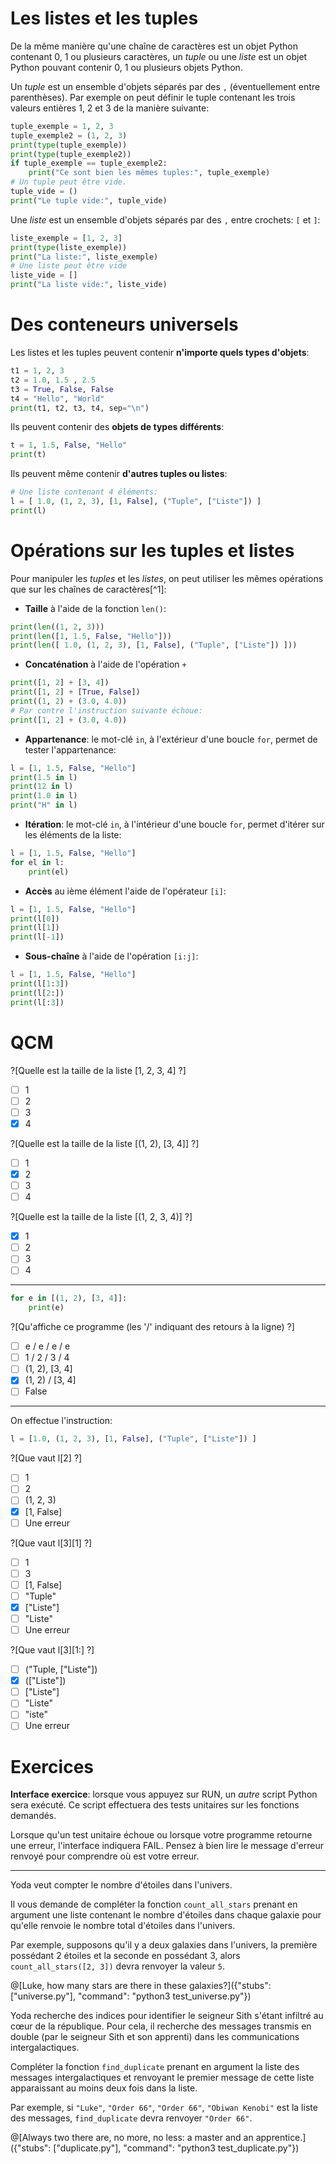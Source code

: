 # Les listes et les tuples

De la même manière qu'une chaîne de caractères est un objet Python contenant 0, 1 ou plusieurs caractères, un *tuple* ou une *liste* 
est un objet Python pouvant contenir 0, 1 ou plusieurs objets Python.

Un *tuple* est un ensemble d'objets séparés par des `,` (éventuellement entre parenthèses). Par exemple on peut définir le tuple contenant les trois valeurs entières 1, 2 et 3 
de la manière suivante:

```python runnable
tuple_exemple = 1, 2, 3
tuple_exemple2 = (1, 2, 3)
print(type(tuple_exemple))
print(type(tuple_exemple2))
if tuple_exemple == tuple_exemple2:
    print("Ce sont bien les mêmes tuples:", tuple_exemple)
# Un tuple peut être vide.
tuple_vide = ()
print("Le tuple vide:", tuple_vide)
```
Une *liste* est un ensemble d'objets séparés par des `,` entre crochets: `[` et `]`:

```python runnable
liste_exemple = [1, 2, 3]
print(type(liste_exemple))
print("La liste:", liste_exemple)
# Une liste peut être vide
liste_vide = []
print("La liste vide:", liste_vide)
```

# Des conteneurs universels

Les listes et les tuples peuvent contenir **n'importe quels types d'objets**:

```python runnable
t1 = 1, 2, 3
t2 = 1.0, 1.5 , 2.5
t3 = True, False, False
t4 = "Hello", "World"
print(t1, t2, t3, t4, sep="\n")
```
Ils peuvent contenir des **objets de types différents**:

```python runnable
t = 1, 1.5, False, "Hello"
print(t)
```
Ils peuvent même contenir **d'autres tuples ou listes**:

```python runnable
# Une liste contenant 4 éléments:
l = [ 1.0, (1, 2, 3), [1, False], ("Tuple", ["Liste"]) ]
print(l)
```

# Opérations sur les tuples et listes

Pour manipuler les *tuples* et les *listes*, on peut utiliser les mêmes opérations que sur les chaînes de caractères[^­1]:
 * **Taille** à l'aide de la fonction `len()`:
```python runnable
print(len((1, 2, 3)))
print(len([1, 1.5, False, "Hello"]))
print(len([ 1.0, (1, 2, 3), [1, False], ("Tuple", ["Liste"]) ]))
```
 * **Concaténation** à l'aide de l'opération `+`
```python runnable
print([1, 2] + [3, 4])
print([1, 2] + [True, False])
print((1, 2) + (3.0, 4.0))
# Par contre l'instruction suivante échoue:
print([1, 2] + (3.0, 4.0))
```
 * **Appartenance**: le mot-clé `in`, à l'extérieur d'une boucle `for`, permet de tester l'appartenance:
```python runnable
l = [1, 1.5, False, "Hello"]
print(1.5 in l)
print(12 in l)
print(1.0 in l)
print("H" in l)
```
 * **Itération**: le mot-clé `in`, à l'intérieur d'une boucle `for`, permet d'itérer sur les éléments de la liste:
```python runnable
l = [1, 1.5, False, "Hello"]
for el in l:
    print(el)
```
 * **Accès** au ième élément l'aide de l'opérateur `[i]`:
```python runnable
l = [1, 1.5, False, "Hello"]
print(l[0])
print(l[1])
print(l[-1])
```
 * **Sous-chaîne** à l'aide de l'opération `[i:j]`:
```python runnable
l = [1, 1.5, False, "Hello"]
print(l[1:3])
print(l[2:])
print(l[:3])
```

# QCM

?[Quelle est la taille de la liste [1, 2, 3, 4] ?]
-[ ] 1
-[ ] 2
-[ ] 3
-[X] 4

?[Quelle est la taille de la liste [(1, 2), [3, 4]] ?]
-[ ] 1
-[X] 2
-[ ] 3
-[ ] 4

?[Quelle est la taille de la liste [(1, 2, 3, 4)] ?]
-[X] 1
-[ ] 2
-[ ] 3
-[ ] 4

---

```python
for e in [(1, 2), [3, 4]]:
    print(e)
```
?[Qu'affiche ce programme (les '/' indiquant des retours à la ligne) ?]
-[ ] e / e / e / e
-[ ] 1 / 2 / 3 / 4
-[ ] (1, 2), [3, 4]
-[X] (1, 2) / [3, 4]
-[ ] False

---

On effectue l'instruction:
```python
l = [1.0, (1, 2, 3), [1, False], ("Tuple", ["Liste"]) ]
```

?[Que vaut l[2] ?]
-[ ] 1
-[ ] 2
-[ ] (1, 2, 3)
-[X] [1, False]
-[ ] Une erreur

?[Que vaut l[3][1] ?]
-[ ] 1
-[ ] 3
-[ ] [1, False]
-[ ] "Tuple"
-[X] ["Liste"]
-[ ] "Liste"
-[ ] Une erreur

?[Que vaut l[3][1:] ?]
-[ ] ("Tuple, ["Liste"])
-[X] (["Liste"])
-[ ] ["Liste"]
-[ ] "Liste"
-[ ] "iste"
-[ ] Une erreur

# Exercices

**Interface exercice**: lorsque vous appuyez sur RUN, un *autre* script Python sera exécuté. Ce script effectuera des tests unitaires sur les fonctions demandés.

Lorsque qu'un test unitaire échoue ou lorsque votre programme retourne une erreur, l'interface indiquera FAIL. Pensez à bien lire le message d'erreur renvoyé pour comprendre où est votre erreur.

---

Yoda veut compter le nombre d'étoiles dans l'univers. 

Il vous demande de compléter la fonction `count_all_stars` prenant en argument une liste contenant le nombre d'étoiles dans chaque galaxie pour qu'elle renvoie le nombre total d'étoiles dans l'univers.

Par exemple, supposons qu'il y a deux galaxies dans l'univers, la première possédant 2 étoiles et la seconde en possédant 3, alors `count_all_stars([2, 3])` devra renvoyer la valeur `5`.

@[Luke, how many stars are there in these galaxies?]({"stubs": ["universe.py"], "command": "python3 test_universe.py"})

Yoda recherche des indices pour identifier le seigneur Sith s'étant infiltré au cœur de la république. Pour cela, il recherche des messages transmis en double (par le seigneur Sith et son apprenti) dans les communications intergalactiques. 

Compléter la fonction `find_duplicate` prenant en argument la liste des messages intergalactiques et renvoyant le premier message de cette liste apparaissant au moins deux fois dans la liste.

Par exemple, si `"Luke"`, `"Order 66"`, `"Order 66"`, `"Obiwan Kenobi"` est la liste des messages, `find_duplicate` devra renvoyer `"Order 66"`.

@[Always two there are, no more, no less: a master and an apprentice.]({"stubs": ["duplicate.py"], "command": "python3 test_duplicate.py"})

